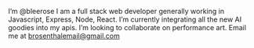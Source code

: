 I’m @bleerose
I am a full stack web developer generally working in Javascript, Express, Node, React.
I’m currently integrating all the new AI goodies into my apis.
I’m looking to collaborate on performance art.
Email me at brosenthalemail@gmail.com
